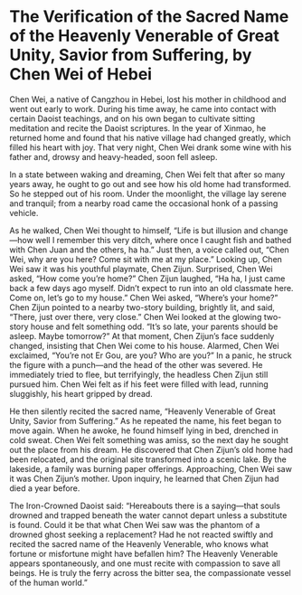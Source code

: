 # The Verification of the Sacred Name of the Heavenly Venerable of Great Unity, Savior from Suffering, by Chen Wei of Hebei

Chen Wei, a native of Cangzhou in Hebei, lost his mother in childhood and went out early to work. During his time away, he came into contact with certain Daoist teachings, and on his own began to cultivate sitting meditation and recite the Daoist scriptures. In the year of Xinmao, he returned home and found that his native village had changed greatly, which filled his heart with joy. That very night, Chen Wei drank some wine with his father and, drowsy and heavy-headed, soon fell asleep.

In a state between waking and dreaming, Chen Wei felt that after so many years away, he ought to go out and see how his old home had transformed. So he stepped out of his room. Under the moonlight, the village lay serene and tranquil; from a nearby road came the occasional honk of a passing vehicle.

As he walked, Chen Wei thought to himself, “Life is but illusion and change—how well I remember this very ditch, where once I caught fish and bathed with Chen Juan and the others, ha ha.” Just then, a voice called out, “Chen Wei, why are you here? Come sit with me at my place.” Looking up, Chen Wei saw it was his youthful playmate, Chen Zijun. Surprised, Chen Wei asked, “How come you’re home?” Chen Zijun laughed, “Ha ha, I just came back a few days ago myself. Didn’t expect to run into an old classmate here. Come on, let’s go to my house.” Chen Wei asked, “Where’s your home?” Chen Zijun pointed to a nearby two-story building, brightly lit, and said, “There, just over there, very close.” Chen Wei looked at the glowing two-story house and felt something odd. “It’s so late, your parents should be asleep. Maybe tomorrow?” At that moment, Chen Zijun’s face suddenly changed, insisting that Chen Wei come to his house. Alarmed, Chen Wei exclaimed, “You’re not Er Gou, are you? Who are you?” In a panic, he struck the figure with a punch—and the head of the other was severed. He immediately tried to flee, but terrifyingly, the headless Chen Zijun still pursued him. Chen Wei felt as if his feet were filled with lead, running sluggishly, his heart gripped by dread.

He then silently recited the sacred name, “Heavenly Venerable of Great Unity, Savior from Suffering.” As he repeated the name, his feet began to move again. When he awoke, he found himself lying in bed, drenched in cold sweat. Chen Wei felt something was amiss, so the next day he sought out the place from his dream. He discovered that Chen Zijun’s old home had been relocated, and the original site transformed into a scenic lake. By the lakeside, a family was burning paper offerings. Approaching, Chen Wei saw it was Chen Zijun’s mother. Upon inquiry, he learned that Chen Zijun had died a year before.

The Iron-Crowned Daoist said: “Hereabouts there is a saying—that souls drowned and trapped beneath the water cannot depart unless a substitute is found. Could it be that what Chen Wei saw was the phantom of a drowned ghost seeking a replacement? Had he not reacted swiftly and recited the sacred name of the Heavenly Venerable, who knows what fortune or misfortune might have befallen him? The Heavenly Venerable appears spontaneously, and one must recite with compassion to save all beings. He is truly the ferry across the bitter sea, the compassionate vessel of the human world.”